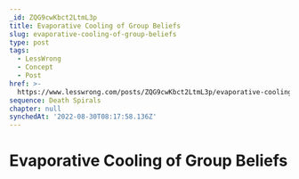 ```yaml
---
_id: ZQG9cwKbct2LtmL3p
title: Evaporative Cooling of Group Beliefs
slug: evaporative-cooling-of-group-beliefs
type: post
tags:
  - LessWrong
  - Concept
  - Post
href: >-
  https://www.lesswrong.com/posts/ZQG9cwKbct2LtmL3p/evaporative-cooling-of-group-beliefs
sequence: Death Spirals
chapter: null
synchedAt: '2022-08-30T08:17:58.136Z'
---
```

# Evaporative Cooling of Group Beliefs


